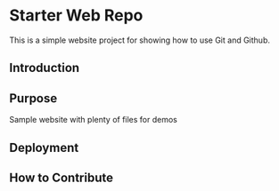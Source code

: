 # Starter Web Repo

This is a simple website project for showing how to use Git and Github.

## Introduction

## Purpose

Sample website with plenty of files for demos

## Deployment

## How to Contribute
